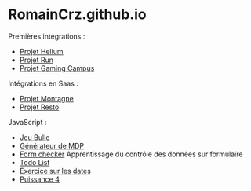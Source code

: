 # RomainCrz.github.io

Premières intégrations : 
- [Projet Helium](https://romaincrz.github.io/Projet-Helium/)
- [Projet Run](https://romaincrz.github.io/projet-run/)
- [Projet Gaming Campus](https://romaincrz.github.io/projet-Gaming-Campus/)

Intégrations en Saas : 
- [Projet Montagne](https://romaincrz.github.io/La-montagne/)
- [Projet Resto](https://romaincrz.github.io/Resto/)

JavaScript : 
-  [Jeu Bulle](https://romaincrz.github.io/Jeu-Bulle/)
-  [Générateur de MDP](https://romaincrz.github.io/Password-Generator/)
-  [Form checker](https://romaincrz.github.io/Form-checker/) Apprentissage du contrôle des données sur formulaire
-  [Todo List](https://romaincrz.github.io/Todo-List/)
-  [Exercice sur les dates](https://romaincrz.github.io/Exercice-Date/)
-  [Puissance 4](https://romaincrz.github.io/Puissance-4/)
